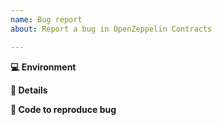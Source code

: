 ```yaml
---
name: Bug report
about: Report a bug in OpenZeppelin Contracts

---
```

<!-- Briefly describe the issue you're experiencing. 
Tell us what you were trying to do and what happened instead. --><!-- Remember, this is not a place to ask for help debugging code. For that, we welcome you in the OpenZeppelin Community Forum: https://forum.openzeppelin.com/. --> 
**💻 Environment**
<!-- Tell us what version of OpenZeppelin Contracts you're using, and how you're using it: Truffle, Remix, etc. -->
**📝 Details**
<!-- Describe the problem you have been experiencing in more detail. Include as much information as you think is relevant. Keep in mind that transactions can fail for many reasons; context is key here. -->
**🔢 Code to reproduce bug**
<!-- We will be able to better help if you provide a minimal example that triggers the bug. -->
